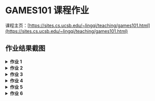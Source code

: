# GAMES101 课程作业

课程主页：[https://sites.cs.ucsb.edu/~lingqi/teaching/games101.html](https://sites.cs.ucsb.edu/~lingqi/teaching/games101.html)

## 作业结果截图

<details>
    <summary><strong>作业 1</strong></summary>
    <table><tr>
        <td>
    		<img src="Image/hw1/hw1_0.png" border=0>
        </td>
    </tr></table>
</details>

<details>
    <summary><strong>作业 2</strong></summary>
    <table><tr>
		<td>
            <img src="Image/hw2/rasterizer.png" border=0>
            <p style="display: block; text-align: center; color: #969696;padding: 10px;">光栅化</p>
        </td>
		<td>
            <img src="Image/hw2/rasterizer_ssaa.png" border=0>
            <p style="display: block; text-align: center; color: #969696;padding: 10px;">超采样抗锯齿</p>
        </td>
	</tr></table>
</details>

<details>
    <summary><strong>作业 3</strong></summary>
    <table><tr>
        <td>
    		<img src="Image/hw3/normal.png" border=0>
            <p style="display: block; text-align: center; color: #969696;padding: 10px;">normal</p>
        </td>
        <td>
    		<img src="Image/hw3/phong.png" border=0>
            <p style="display: block; text-align: center; color: #969696;padding: 10px;">phong</p>
        </td>
        <td>
    		<img src="Image/hw3/texture.png" border=0>
            <p style="display: block; text-align: center; color: #969696;padding: 10px;">texture</p>
        </td>
        <td>
    		<img src="Image/hw3/bump.png" border=0>
            <p style="display: block; text-align: center; color: #969696;padding: 10px;">bump</p>
        </td>
        <td>
    		<img src="Image/hw3/displacement.png" border=0>
            <p style="display: block; text-align: center; color: #969696;padding: 10px;">displacement</p>
        </td>
    </tr></table>
</details>

<details>
    <summary><strong>作业 4</strong></summary>
    <table><tr>
        <td>
    		<img src="Image/hw4/bezier_green.png" border=0>
        </td>
        <td>
    		<img src="Image/hw4/bezier_yellow.png" border=0>
        </td>
    </tr></table>
</details>

<details>
    <summary><strong>作业 5</strong></summary>
    <table><tr>
        <td>
    		<img src="Image/hw5/binary.png" border=0>
        </td>
    </tr></table>
</details>
<details>
    <summary><strong>作业 6</strong></summary>
    <table><tr>
        <td>
    		<img src="Image/hw6/binary.png" border=0>
        </td>
    </tr></table>
</details>

